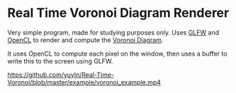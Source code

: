 # Real Time Voronoi Diagram Renderer

Very simple program, made for studying purposes only.
Uses [GLFW](https://www.glfw.org) and [OpenCL](https://www.khronos.org/opencl/) to render and compute the [Voronoi Diagram](https://en.wikipedia.org/wiki/Voronoi_diagram).

It uses OpenCL to compute each pixel on the window, then uses a buffer to write this to the screen using GLFW.

https://github.com/yuyln/Real-Time-Voronoi/blob/master/example/voronoi_example.mp4